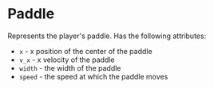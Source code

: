 # Paddle

Represents the player's paddle.  Has the following attributes:

  * `x` - x position of the center of the paddle
  * `v_x` - x velocity of the paddle
  * `width` - the width of the paddle
  * `speed` - the speed at which the paddle moves
